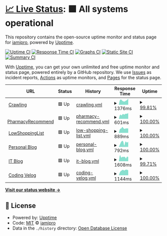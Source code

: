# [📈 Live Status](https://demo.upptime.js.org): <!--live status--> **🟩 All systems operational**

This repository contains the open-source uptime monitor and status page for [iamipro](https://demo.upptime.js.org), powered by [Upptime](https://github.com/upptime/upptime).

[![Uptime CI](https://github.com/iamipro/monitory/workflows/Uptime%20CI/badge.svg)](https://github.com/iamipro/monitory/actions?query=workflow%3A%22Uptime+CI%22)
[![Response Time CI](https://github.com/iamipro/monitory/workflows/Response%20Time%20CI/badge.svg)](https://github.com/iamipro/monitory/actions?query=workflow%3A%22Response+Time+CI%22)
[![Graphs CI](https://github.com/iamipro/monitory/workflows/Graphs%20CI/badge.svg)](https://github.com/iamipro/monitory/actions?query=workflow%3A%22Graphs+CI%22)
[![Static Site CI](https://github.com/iamipro/monitory/workflows/Static%20Site%20CI/badge.svg)](https://github.com/iamipro/monitory/actions?query=workflow%3A%22Static+Site+CI%22)
[![Summary CI](https://github.com/iamipro/monitory/workflows/Summary%20CI/badge.svg)](https://github.com/iamipro/monitory/actions?query=workflow%3A%22Summary+CI%22)

With [Upptime](https://upptime.js.org), you can get your own unlimited and free uptime monitor and status page, powered entirely by a GitHub repository. We use [Issues](https://github.com/iamipro/monitory/issues) as incident reports, [Actions](https://github.com/iamipro/monitory/actions) as uptime monitors, and [Pages](https://demo.upptime.js.org) for the status page.

<!--start: status pages-->
<!-- This summary is generated by Upptime (https://github.com/upptime/upptime) -->
<!-- Do not edit this manually, your changes will be overwritten -->
<!-- prettier-ignore -->
| URL | Status | History | Response Time | Uptime |
| --- | ------ | ------- | ------------- | ------ |
| <img alt="" src="https://icons.duckduckgo.com/ip3/www.lmshi.shop.ico" height="13"> [Crawling](http://www.lmshi.shop:5000) | 🟩 Up | [crawling.yml](https://github.com/MyoungSoo7/monitory/commits/HEAD/history/crawling.yml) | <details><summary><img alt="Response time graph" src="./graphs/crawling/response-time-week.png" height="20"> 1376ms</summary><br><a href="https://MyoungSoo7.github.io/monitory/history/crawling"><img alt="Response time 1553" src="https://img.shields.io/endpoint?url=https%3A%2F%2Fraw.githubusercontent.com%2FMyoungSoo7%2Fmonitory%2FHEAD%2Fapi%2Fcrawling%2Fresponse-time.json"></a><br><a href="https://MyoungSoo7.github.io/monitory/history/crawling"><img alt="24-hour response time 1275" src="https://img.shields.io/endpoint?url=https%3A%2F%2Fraw.githubusercontent.com%2FMyoungSoo7%2Fmonitory%2FHEAD%2Fapi%2Fcrawling%2Fresponse-time-day.json"></a><br><a href="https://MyoungSoo7.github.io/monitory/history/crawling"><img alt="7-day response time 1376" src="https://img.shields.io/endpoint?url=https%3A%2F%2Fraw.githubusercontent.com%2FMyoungSoo7%2Fmonitory%2FHEAD%2Fapi%2Fcrawling%2Fresponse-time-week.json"></a><br><a href="https://MyoungSoo7.github.io/monitory/history/crawling"><img alt="30-day response time 1449" src="https://img.shields.io/endpoint?url=https%3A%2F%2Fraw.githubusercontent.com%2FMyoungSoo7%2Fmonitory%2FHEAD%2Fapi%2Fcrawling%2Fresponse-time-month.json"></a><br><a href="https://MyoungSoo7.github.io/monitory/history/crawling"><img alt="1-year response time 1553" src="https://img.shields.io/endpoint?url=https%3A%2F%2Fraw.githubusercontent.com%2FMyoungSoo7%2Fmonitory%2FHEAD%2Fapi%2Fcrawling%2Fresponse-time-year.json"></a></details> | <details><summary><a href="https://MyoungSoo7.github.io/monitory/history/crawling">99.81%</a></summary><a href="https://MyoungSoo7.github.io/monitory/history/crawling"><img alt="All-time uptime 65.15%" src="https://img.shields.io/endpoint?url=https%3A%2F%2Fraw.githubusercontent.com%2FMyoungSoo7%2Fmonitory%2FHEAD%2Fapi%2Fcrawling%2Fuptime.json"></a><br><a href="https://MyoungSoo7.github.io/monitory/history/crawling"><img alt="24-hour uptime 100.00%" src="https://img.shields.io/endpoint?url=https%3A%2F%2Fraw.githubusercontent.com%2FMyoungSoo7%2Fmonitory%2FHEAD%2Fapi%2Fcrawling%2Fuptime-day.json"></a><br><a href="https://MyoungSoo7.github.io/monitory/history/crawling"><img alt="7-day uptime 99.81%" src="https://img.shields.io/endpoint?url=https%3A%2F%2Fraw.githubusercontent.com%2FMyoungSoo7%2Fmonitory%2FHEAD%2Fapi%2Fcrawling%2Fuptime-week.json"></a><br><a href="https://MyoungSoo7.github.io/monitory/history/crawling"><img alt="30-day uptime 29.78%" src="https://img.shields.io/endpoint?url=https%3A%2F%2Fraw.githubusercontent.com%2FMyoungSoo7%2Fmonitory%2FHEAD%2Fapi%2Fcrawling%2Fuptime-month.json"></a><br><a href="https://MyoungSoo7.github.io/monitory/history/crawling"><img alt="1-year uptime 65.15%" src="https://img.shields.io/endpoint?url=https%3A%2F%2Fraw.githubusercontent.com%2FMyoungSoo7%2Fmonitory%2FHEAD%2Fapi%2Fcrawling%2Fuptime-year.json"></a></details>
| <img alt="" src="https://icons.duckduckgo.com/ip3/www.lmshi.shop.ico" height="13"> [PharmacyRecommend](http://www.lmshi.shop:8081) | 🟩 Up | [pharmacy-recommend.yml](https://github.com/MyoungSoo7/monitory/commits/HEAD/history/pharmacy-recommend.yml) | <details><summary><img alt="Response time graph" src="./graphs/pharmacy-recommend/response-time-week.png" height="20"> 601ms</summary><br><a href="https://MyoungSoo7.github.io/monitory/history/pharmacy-recommend"><img alt="Response time 723" src="https://img.shields.io/endpoint?url=https%3A%2F%2Fraw.githubusercontent.com%2FMyoungSoo7%2Fmonitory%2FHEAD%2Fapi%2Fpharmacy-recommend%2Fresponse-time.json"></a><br><a href="https://MyoungSoo7.github.io/monitory/history/pharmacy-recommend"><img alt="24-hour response time 626" src="https://img.shields.io/endpoint?url=https%3A%2F%2Fraw.githubusercontent.com%2FMyoungSoo7%2Fmonitory%2FHEAD%2Fapi%2Fpharmacy-recommend%2Fresponse-time-day.json"></a><br><a href="https://MyoungSoo7.github.io/monitory/history/pharmacy-recommend"><img alt="7-day response time 601" src="https://img.shields.io/endpoint?url=https%3A%2F%2Fraw.githubusercontent.com%2FMyoungSoo7%2Fmonitory%2FHEAD%2Fapi%2Fpharmacy-recommend%2Fresponse-time-week.json"></a><br><a href="https://MyoungSoo7.github.io/monitory/history/pharmacy-recommend"><img alt="30-day response time 624" src="https://img.shields.io/endpoint?url=https%3A%2F%2Fraw.githubusercontent.com%2FMyoungSoo7%2Fmonitory%2FHEAD%2Fapi%2Fpharmacy-recommend%2Fresponse-time-month.json"></a><br><a href="https://MyoungSoo7.github.io/monitory/history/pharmacy-recommend"><img alt="1-year response time 723" src="https://img.shields.io/endpoint?url=https%3A%2F%2Fraw.githubusercontent.com%2FMyoungSoo7%2Fmonitory%2FHEAD%2Fapi%2Fpharmacy-recommend%2Fresponse-time-year.json"></a></details> | <details><summary><a href="https://MyoungSoo7.github.io/monitory/history/pharmacy-recommend">100.00%</a></summary><a href="https://MyoungSoo7.github.io/monitory/history/pharmacy-recommend"><img alt="All-time uptime 65.16%" src="https://img.shields.io/endpoint?url=https%3A%2F%2Fraw.githubusercontent.com%2FMyoungSoo7%2Fmonitory%2FHEAD%2Fapi%2Fpharmacy-recommend%2Fuptime.json"></a><br><a href="https://MyoungSoo7.github.io/monitory/history/pharmacy-recommend"><img alt="24-hour uptime 100.00%" src="https://img.shields.io/endpoint?url=https%3A%2F%2Fraw.githubusercontent.com%2FMyoungSoo7%2Fmonitory%2FHEAD%2Fapi%2Fpharmacy-recommend%2Fuptime-day.json"></a><br><a href="https://MyoungSoo7.github.io/monitory/history/pharmacy-recommend"><img alt="7-day uptime 100.00%" src="https://img.shields.io/endpoint?url=https%3A%2F%2Fraw.githubusercontent.com%2FMyoungSoo7%2Fmonitory%2FHEAD%2Fapi%2Fpharmacy-recommend%2Fuptime-week.json"></a><br><a href="https://MyoungSoo7.github.io/monitory/history/pharmacy-recommend"><img alt="30-day uptime 29.83%" src="https://img.shields.io/endpoint?url=https%3A%2F%2Fraw.githubusercontent.com%2FMyoungSoo7%2Fmonitory%2FHEAD%2Fapi%2Fpharmacy-recommend%2Fuptime-month.json"></a><br><a href="https://MyoungSoo7.github.io/monitory/history/pharmacy-recommend"><img alt="1-year uptime 65.16%" src="https://img.shields.io/endpoint?url=https%3A%2F%2Fraw.githubusercontent.com%2FMyoungSoo7%2Fmonitory%2FHEAD%2Fapi%2Fpharmacy-recommend%2Fuptime-year.json"></a></details>
| <img alt="" src="https://icons.duckduckgo.com/ip3/www.lmshi.shop.ico" height="13"> [LowShoppingList](http://www.lmshi.shop:8083) | 🟩 Up | [low-shopping-list.yml](https://github.com/MyoungSoo7/monitory/commits/HEAD/history/low-shopping-list.yml) | <details><summary><img alt="Response time graph" src="./graphs/low-shopping-list/response-time-week.png" height="20"> 889ms</summary><br><a href="https://MyoungSoo7.github.io/monitory/history/low-shopping-list"><img alt="Response time 932" src="https://img.shields.io/endpoint?url=https%3A%2F%2Fraw.githubusercontent.com%2FMyoungSoo7%2Fmonitory%2FHEAD%2Fapi%2Flow-shopping-list%2Fresponse-time.json"></a><br><a href="https://MyoungSoo7.github.io/monitory/history/low-shopping-list"><img alt="24-hour response time 1048" src="https://img.shields.io/endpoint?url=https%3A%2F%2Fraw.githubusercontent.com%2FMyoungSoo7%2Fmonitory%2FHEAD%2Fapi%2Flow-shopping-list%2Fresponse-time-day.json"></a><br><a href="https://MyoungSoo7.github.io/monitory/history/low-shopping-list"><img alt="7-day response time 889" src="https://img.shields.io/endpoint?url=https%3A%2F%2Fraw.githubusercontent.com%2FMyoungSoo7%2Fmonitory%2FHEAD%2Fapi%2Flow-shopping-list%2Fresponse-time-week.json"></a><br><a href="https://MyoungSoo7.github.io/monitory/history/low-shopping-list"><img alt="30-day response time 930" src="https://img.shields.io/endpoint?url=https%3A%2F%2Fraw.githubusercontent.com%2FMyoungSoo7%2Fmonitory%2FHEAD%2Fapi%2Flow-shopping-list%2Fresponse-time-month.json"></a><br><a href="https://MyoungSoo7.github.io/monitory/history/low-shopping-list"><img alt="1-year response time 932" src="https://img.shields.io/endpoint?url=https%3A%2F%2Fraw.githubusercontent.com%2FMyoungSoo7%2Fmonitory%2FHEAD%2Fapi%2Flow-shopping-list%2Fresponse-time-year.json"></a></details> | <details><summary><a href="https://MyoungSoo7.github.io/monitory/history/low-shopping-list">100.00%</a></summary><a href="https://MyoungSoo7.github.io/monitory/history/low-shopping-list"><img alt="All-time uptime 0.00%" src="https://img.shields.io/endpoint?url=https%3A%2F%2Fraw.githubusercontent.com%2FMyoungSoo7%2Fmonitory%2FHEAD%2Fapi%2Flow-shopping-list%2Fuptime.json"></a><br><a href="https://MyoungSoo7.github.io/monitory/history/low-shopping-list"><img alt="24-hour uptime 100.00%" src="https://img.shields.io/endpoint?url=https%3A%2F%2Fraw.githubusercontent.com%2FMyoungSoo7%2Fmonitory%2FHEAD%2Fapi%2Flow-shopping-list%2Fuptime-day.json"></a><br><a href="https://MyoungSoo7.github.io/monitory/history/low-shopping-list"><img alt="7-day uptime 100.00%" src="https://img.shields.io/endpoint?url=https%3A%2F%2Fraw.githubusercontent.com%2FMyoungSoo7%2Fmonitory%2FHEAD%2Fapi%2Flow-shopping-list%2Fuptime-week.json"></a><br><a href="https://MyoungSoo7.github.io/monitory/history/low-shopping-list"><img alt="30-day uptime 29.77%" src="https://img.shields.io/endpoint?url=https%3A%2F%2Fraw.githubusercontent.com%2FMyoungSoo7%2Fmonitory%2FHEAD%2Fapi%2Flow-shopping-list%2Fuptime-month.json"></a><br><a href="https://MyoungSoo7.github.io/monitory/history/low-shopping-list"><img alt="1-year uptime 0.00%" src="https://img.shields.io/endpoint?url=https%3A%2F%2Fraw.githubusercontent.com%2FMyoungSoo7%2Fmonitory%2FHEAD%2Fapi%2Flow-shopping-list%2Fuptime-year.json"></a></details>
| <img alt="" src="https://icons.duckduckgo.com/ip3/blog.naver.com.ico" height="13"> [Personal Blog](https://blog.naver.com/iamipro) | 🟩 Up | [personal-blog.yml](https://github.com/MyoungSoo7/monitory/commits/HEAD/history/personal-blog.yml) | <details><summary><img alt="Response time graph" src="./graphs/personal-blog/response-time-week.png" height="20"> 792ms</summary><br><a href="https://MyoungSoo7.github.io/monitory/history/personal-blog"><img alt="Response time 780" src="https://img.shields.io/endpoint?url=https%3A%2F%2Fraw.githubusercontent.com%2FMyoungSoo7%2Fmonitory%2FHEAD%2Fapi%2Fpersonal-blog%2Fresponse-time.json"></a><br><a href="https://MyoungSoo7.github.io/monitory/history/personal-blog"><img alt="24-hour response time 1212" src="https://img.shields.io/endpoint?url=https%3A%2F%2Fraw.githubusercontent.com%2FMyoungSoo7%2Fmonitory%2FHEAD%2Fapi%2Fpersonal-blog%2Fresponse-time-day.json"></a><br><a href="https://MyoungSoo7.github.io/monitory/history/personal-blog"><img alt="7-day response time 792" src="https://img.shields.io/endpoint?url=https%3A%2F%2Fraw.githubusercontent.com%2FMyoungSoo7%2Fmonitory%2FHEAD%2Fapi%2Fpersonal-blog%2Fresponse-time-week.json"></a><br><a href="https://MyoungSoo7.github.io/monitory/history/personal-blog"><img alt="30-day response time 875" src="https://img.shields.io/endpoint?url=https%3A%2F%2Fraw.githubusercontent.com%2FMyoungSoo7%2Fmonitory%2FHEAD%2Fapi%2Fpersonal-blog%2Fresponse-time-month.json"></a><br><a href="https://MyoungSoo7.github.io/monitory/history/personal-blog"><img alt="1-year response time 780" src="https://img.shields.io/endpoint?url=https%3A%2F%2Fraw.githubusercontent.com%2FMyoungSoo7%2Fmonitory%2FHEAD%2Fapi%2Fpersonal-blog%2Fresponse-time-year.json"></a></details> | <details><summary><a href="https://MyoungSoo7.github.io/monitory/history/personal-blog">100.00%</a></summary><a href="https://MyoungSoo7.github.io/monitory/history/personal-blog"><img alt="All-time uptime 100.00%" src="https://img.shields.io/endpoint?url=https%3A%2F%2Fraw.githubusercontent.com%2FMyoungSoo7%2Fmonitory%2FHEAD%2Fapi%2Fpersonal-blog%2Fuptime.json"></a><br><a href="https://MyoungSoo7.github.io/monitory/history/personal-blog"><img alt="24-hour uptime 100.00%" src="https://img.shields.io/endpoint?url=https%3A%2F%2Fraw.githubusercontent.com%2FMyoungSoo7%2Fmonitory%2FHEAD%2Fapi%2Fpersonal-blog%2Fuptime-day.json"></a><br><a href="https://MyoungSoo7.github.io/monitory/history/personal-blog"><img alt="7-day uptime 100.00%" src="https://img.shields.io/endpoint?url=https%3A%2F%2Fraw.githubusercontent.com%2FMyoungSoo7%2Fmonitory%2FHEAD%2Fapi%2Fpersonal-blog%2Fuptime-week.json"></a><br><a href="https://MyoungSoo7.github.io/monitory/history/personal-blog"><img alt="30-day uptime 100.00%" src="https://img.shields.io/endpoint?url=https%3A%2F%2Fraw.githubusercontent.com%2FMyoungSoo7%2Fmonitory%2FHEAD%2Fapi%2Fpersonal-blog%2Fuptime-month.json"></a><br><a href="https://MyoungSoo7.github.io/monitory/history/personal-blog"><img alt="1-year uptime 100.00%" src="https://img.shields.io/endpoint?url=https%3A%2F%2Fraw.githubusercontent.com%2FMyoungSoo7%2Fmonitory%2FHEAD%2Fapi%2Fpersonal-blog%2Fuptime-year.json"></a></details>
| <img alt="" src="https://icons.duckduckgo.com/ip3/iamipro.tistory.com.ico" height="13"> [IT Blog](https://iamipro.tistory.com) | 🟩 Up | [it-blog.yml](https://github.com/MyoungSoo7/monitory/commits/HEAD/history/it-blog.yml) | <details><summary><img alt="Response time graph" src="./graphs/it-blog/response-time-week.png" height="20"> 1608ms</summary><br><a href="https://MyoungSoo7.github.io/monitory/history/it-blog"><img alt="Response time 1821" src="https://img.shields.io/endpoint?url=https%3A%2F%2Fraw.githubusercontent.com%2FMyoungSoo7%2Fmonitory%2FHEAD%2Fapi%2Fit-blog%2Fresponse-time.json"></a><br><a href="https://MyoungSoo7.github.io/monitory/history/it-blog"><img alt="24-hour response time 1751" src="https://img.shields.io/endpoint?url=https%3A%2F%2Fraw.githubusercontent.com%2FMyoungSoo7%2Fmonitory%2FHEAD%2Fapi%2Fit-blog%2Fresponse-time-day.json"></a><br><a href="https://MyoungSoo7.github.io/monitory/history/it-blog"><img alt="7-day response time 1608" src="https://img.shields.io/endpoint?url=https%3A%2F%2Fraw.githubusercontent.com%2FMyoungSoo7%2Fmonitory%2FHEAD%2Fapi%2Fit-blog%2Fresponse-time-week.json"></a><br><a href="https://MyoungSoo7.github.io/monitory/history/it-blog"><img alt="30-day response time 1881" src="https://img.shields.io/endpoint?url=https%3A%2F%2Fraw.githubusercontent.com%2FMyoungSoo7%2Fmonitory%2FHEAD%2Fapi%2Fit-blog%2Fresponse-time-month.json"></a><br><a href="https://MyoungSoo7.github.io/monitory/history/it-blog"><img alt="1-year response time 1821" src="https://img.shields.io/endpoint?url=https%3A%2F%2Fraw.githubusercontent.com%2FMyoungSoo7%2Fmonitory%2FHEAD%2Fapi%2Fit-blog%2Fresponse-time-year.json"></a></details> | <details><summary><a href="https://MyoungSoo7.github.io/monitory/history/it-blog">99.71%</a></summary><a href="https://MyoungSoo7.github.io/monitory/history/it-blog"><img alt="All-time uptime 99.98%" src="https://img.shields.io/endpoint?url=https%3A%2F%2Fraw.githubusercontent.com%2FMyoungSoo7%2Fmonitory%2FHEAD%2Fapi%2Fit-blog%2Fuptime.json"></a><br><a href="https://MyoungSoo7.github.io/monitory/history/it-blog"><img alt="24-hour uptime 100.00%" src="https://img.shields.io/endpoint?url=https%3A%2F%2Fraw.githubusercontent.com%2FMyoungSoo7%2Fmonitory%2FHEAD%2Fapi%2Fit-blog%2Fuptime-day.json"></a><br><a href="https://MyoungSoo7.github.io/monitory/history/it-blog"><img alt="7-day uptime 99.71%" src="https://img.shields.io/endpoint?url=https%3A%2F%2Fraw.githubusercontent.com%2FMyoungSoo7%2Fmonitory%2FHEAD%2Fapi%2Fit-blog%2Fuptime-week.json"></a><br><a href="https://MyoungSoo7.github.io/monitory/history/it-blog"><img alt="30-day uptime 99.93%" src="https://img.shields.io/endpoint?url=https%3A%2F%2Fraw.githubusercontent.com%2FMyoungSoo7%2Fmonitory%2FHEAD%2Fapi%2Fit-blog%2Fuptime-month.json"></a><br><a href="https://MyoungSoo7.github.io/monitory/history/it-blog"><img alt="1-year uptime 99.98%" src="https://img.shields.io/endpoint?url=https%3A%2F%2Fraw.githubusercontent.com%2FMyoungSoo7%2Fmonitory%2FHEAD%2Fapi%2Fit-blog%2Fuptime-year.json"></a></details>
| <img alt="" src="https://icons.duckduckgo.com/ip3/velog.io.ico" height="13"> [Coding Velog](https://velog.io/@iamipro/posts) | 🟩 Up | [coding-velog.yml](https://github.com/MyoungSoo7/monitory/commits/HEAD/history/coding-velog.yml) | <details><summary><img alt="Response time graph" src="./graphs/coding-velog/response-time-week.png" height="20"> 1144ms</summary><br><a href="https://MyoungSoo7.github.io/monitory/history/coding-velog"><img alt="Response time 1182" src="https://img.shields.io/endpoint?url=https%3A%2F%2Fraw.githubusercontent.com%2FMyoungSoo7%2Fmonitory%2FHEAD%2Fapi%2Fcoding-velog%2Fresponse-time.json"></a><br><a href="https://MyoungSoo7.github.io/monitory/history/coding-velog"><img alt="24-hour response time 1216" src="https://img.shields.io/endpoint?url=https%3A%2F%2Fraw.githubusercontent.com%2FMyoungSoo7%2Fmonitory%2FHEAD%2Fapi%2Fcoding-velog%2Fresponse-time-day.json"></a><br><a href="https://MyoungSoo7.github.io/monitory/history/coding-velog"><img alt="7-day response time 1144" src="https://img.shields.io/endpoint?url=https%3A%2F%2Fraw.githubusercontent.com%2FMyoungSoo7%2Fmonitory%2FHEAD%2Fapi%2Fcoding-velog%2Fresponse-time-week.json"></a><br><a href="https://MyoungSoo7.github.io/monitory/history/coding-velog"><img alt="30-day response time 1213" src="https://img.shields.io/endpoint?url=https%3A%2F%2Fraw.githubusercontent.com%2FMyoungSoo7%2Fmonitory%2FHEAD%2Fapi%2Fcoding-velog%2Fresponse-time-month.json"></a><br><a href="https://MyoungSoo7.github.io/monitory/history/coding-velog"><img alt="1-year response time 1182" src="https://img.shields.io/endpoint?url=https%3A%2F%2Fraw.githubusercontent.com%2FMyoungSoo7%2Fmonitory%2FHEAD%2Fapi%2Fcoding-velog%2Fresponse-time-year.json"></a></details> | <details><summary><a href="https://MyoungSoo7.github.io/monitory/history/coding-velog">100.00%</a></summary><a href="https://MyoungSoo7.github.io/monitory/history/coding-velog"><img alt="All-time uptime 100.00%" src="https://img.shields.io/endpoint?url=https%3A%2F%2Fraw.githubusercontent.com%2FMyoungSoo7%2Fmonitory%2FHEAD%2Fapi%2Fcoding-velog%2Fuptime.json"></a><br><a href="https://MyoungSoo7.github.io/monitory/history/coding-velog"><img alt="24-hour uptime 100.00%" src="https://img.shields.io/endpoint?url=https%3A%2F%2Fraw.githubusercontent.com%2FMyoungSoo7%2Fmonitory%2FHEAD%2Fapi%2Fcoding-velog%2Fuptime-day.json"></a><br><a href="https://MyoungSoo7.github.io/monitory/history/coding-velog"><img alt="7-day uptime 100.00%" src="https://img.shields.io/endpoint?url=https%3A%2F%2Fraw.githubusercontent.com%2FMyoungSoo7%2Fmonitory%2FHEAD%2Fapi%2Fcoding-velog%2Fuptime-week.json"></a><br><a href="https://MyoungSoo7.github.io/monitory/history/coding-velog"><img alt="30-day uptime 100.00%" src="https://img.shields.io/endpoint?url=https%3A%2F%2Fraw.githubusercontent.com%2FMyoungSoo7%2Fmonitory%2FHEAD%2Fapi%2Fcoding-velog%2Fuptime-month.json"></a><br><a href="https://MyoungSoo7.github.io/monitory/history/coding-velog"><img alt="1-year uptime 100.00%" src="https://img.shields.io/endpoint?url=https%3A%2F%2Fraw.githubusercontent.com%2FMyoungSoo7%2Fmonitory%2FHEAD%2Fapi%2Fcoding-velog%2Fuptime-year.json"></a></details>

<!--end: status pages-->

[**Visit our status website →**](https://demo.upptime.js.org)

## 📄 License

- Powered by: [Upptime](https://github.com/upptime/upptime)
- Code: [MIT](./LICENSE) © [iamipro](https://demo.upptime.js.org)
- Data in the `./history` directory: [Open Database License](https://opendatacommons.org/licenses/odbl/1-0/)
